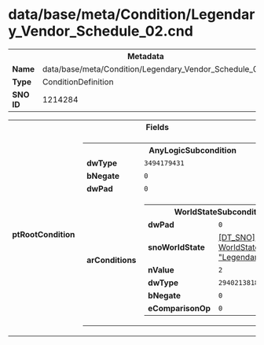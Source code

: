 <h1>data/base/meta/Condition/Legendary_Vendor_Schedule_02.cnd</h1><table><tr><th colspan="100%">Metadata</th></tr><tr><td><b>Name</b></td><td>data/base/meta/Condition/Legendary_Vendor_Schedule_02.cnd</td></tr><tr><td><b>Type</b></td><td>ConditionDefinition</td></tr><tr><td><b>SNO ID</b></td><td>1214284</td></tr></table>

<table><tr><th colspan="100%">Fields</th></tr><tr><td><b>ptRootCondition</b></td><td><table><tr><th colspan="100%">AnyLogicSubcondition</th></tr><tr><td><b>dwType</b></td><td><code>3494179431</code></td></tr><tr><td><b>bNegate</b></td><td><code>0</code></td></tr><tr><td><b>dwPad</b></td><td><code>0</code></td></tr><tr><td><b>arConditions</b></td><td><table><tr><th colspan="100%">WorldStateSubcondition</th></tr><tr><td><b>dwPad</b></td><td><code>0</code></td></tr><tr><td><b>snoWorldState</b></td><td><a href="..\WorldState\Legendary_Vendor.wst.md">[DT_SNO] WorldState: "Legendary_Vendor"</a></td></tr><tr><td><b>nValue</b></td><td><code>2</code></td></tr><tr><td><b>dwType</b></td><td><code>2940213818</code></td></tr><tr><td><b>bNegate</b></td><td><code>0</code></td></tr><tr><td><b>eComparisonOp</b></td><td><code>0</code></td></tr></table>


</td></tr></table>


</td></tr></table>

